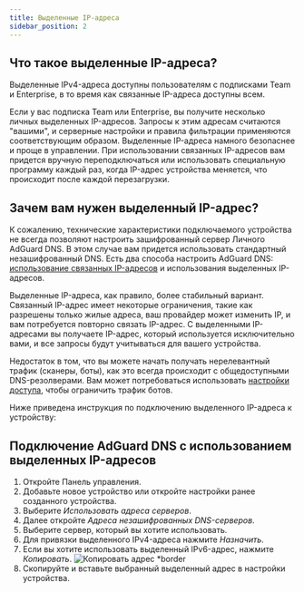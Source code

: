```yaml
---
title: Выделенные IP-адреса
sidebar_position: 2
---
```


## Что такое выделенные IP-адреса?

Выделенные IPv4-адреса доступны пользователям с подписками Team и Enterprise, в то время как связанные IP-адреса доступны всем.

Если у вас подписка Team или Enterprise, вы получите несколько личных выделенных IP-адресов. Запросы к этим адресам считаются "вашими", и серверные настройки и правила фильтрации применяются соответствующим образом. Выделенные IP-адреса намного безопаснее и проще в управлении. При использовании связанных IP-адресов вам придется вручную переподключаться или использовать специальную программу каждый раз, когда IP-адрес устройства меняется, что происходит после каждой перезагрузки.

## Зачем вам нужен выделенный IP-адрес?

К сожалению, технические характеристики подключаемого устройства не всегда позволяют настроить зашифрованный сервер Личного AdGuard DNS. В этом случае вам придется использовать стандартный незашифрованный DNS. Есть два способа настроить AdGuard DNS: [использование связанных IP-адресов](/private-dns/connect-devices/other-options/linked-ip.md) и использования выделенных IP-адресов.

Выделенные IP-адреса, как правило, более стабильный вариант. Связанный IP-адрес имеет некоторые ограничения, такие как разрешены только жилые адреса, ваш провайдер может изменить IP, и вам потребуется повторно связать IP-адрес. С выделенными IP-адресами вы получаете IP-адрес, который используется исключительно вами, и все запросы будут учитываться для вашего устройства.

Недостаток в том, что вы можете начать получать нерелевантный трафик (сканеры, боты), как это всегда происходит с общедоступными DNS-резолверами. Вам может потребоваться использовать [настройки доступа](/private-dns/server-and-settings/access.md), чтобы ограничить трафик ботов.

Ниже приведена инструкция по подключению выделенного IP-адреса к устройству:

## Подключение AdGuard DNS с использованием выделенных IP-адресов

1. Откройте Панель управления.
2. Добавьте новое устройство или откройте настройки ранее созданного устройства.
3. Выберите _Использовать адреса серверов_.
4. Далее откройте _Адреса незашифрованных DNS-серверов_.
5. Выберите сервер, который вы хотите использовать.
6. Для привязки выделенного IPv4-адреса нажмите _Назначить_.
7. Если вы хотите использовать выделенный IPv6-адрес, нажмите _Копировать_.
   ![Копировать адрес \*border](https://cdn.adtidy.org/content/kb/dns/private/new_dns/connect/dedicated_step7.png)
8. Скопируйте и вставьте выбранный выделенный адрес в настройки устройства.
